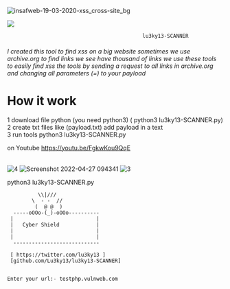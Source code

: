 ![insafweb-19-03-2020-xss_cross-site_bg](https://user-images.githubusercontent.com/60549548/165462787-dcc49017-8876-45de-ac01-9e3a7c79dd1a.jpg)



<a href="/Lu3ky13/"><img src="https://camo.githubusercontent.com/f5054ffcd4245c10d3ec85ef059e07aacf787b560f83ad4aec2236364437d097/68747470733a2f2f696d672e736869656c64732e696f2f62616467652f636f6e747269627574696f6e732d77656c636f6d652d627269676874677265656e2e7376673f7374796c653d666c6174" data-canonical-src="https://img.shields.io/badge/contributions-welcome-brightgreen.svg?style=flat" style="max-width: 100%;"></a> <br>



                                                lu3ky13-SCANNER
   
######  I created this tool to find xss on a big website sometimes we use archive.org  to find links we see have thousand of links we use these tools to easily find xss the tools by sending a request to all links in archive.org and changing all parameters (=) to your payload 

<h1> How it work </h1>

1 download file python (you need python3) ( python3 lu3ky13-SCANNER.py) <br>
2 create  txt files like (payload.txt) add payload in a text <br>
3 run tools  python3 lu3ky13-SCANNER.py <br>

on Youtube https://youtu.be/FgkwKou9QqE

###### 
![4](https://user-images.githubusercontent.com/60549548/165469556-f22d4a6d-30dc-41a7-a1e8-8b0d27e104a6.png)
![Screenshot 2022-04-27 094341](https://user-images.githubusercontent.com/60549548/165469571-8f81db9a-f8cc-4ad5-a762-a00b89a75227.png)
![3](https://user-images.githubusercontent.com/60549548/165469764-fa7ffdf6-c485-4dba-85f5-23db81b4903d.png)

python3 lu3ky13-SCANNER.py

```
          \\|///
        \  - -  //
         (  @ @  )
  -----oOOo-(_)-oOOo----------
 |                           |
 |   Cyber Shield            |
 |                           |
 |                           |
  ----------------------------

 [ https://twitter.com/lu3ky13 ]
 [github.com/Lu3ky13/lu3ky13-SCANNER]


Enter your url:- testphp.vulnweb.com
```
